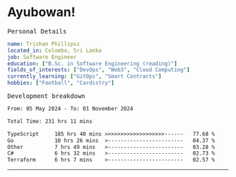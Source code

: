 # Ayubowan!

<samp>Personal Details</samp>

```yaml
name: Trishan Phillipsz
located_in: Colombo, Sri Lanka
job: Software Engineer
education: ["B.Sc. in Software Engineering (reading)"]
fields_of_interests: ["DevOps", "Web3", "Cloud Computing"]
currently_learning: ["GitOps", "Smart Contracts"]
hobbies: ["Football", "Cardistry"]
```

<samp>Development breakdown</samp>

<!--START_SECTION:waka-->

```txt
From: 05 May 2024 - To: 01 November 2024

Total Time: 231 hrs 11 mins

TypeScript     185 hrs 40 mins >>>>>>>>>>>>>>>>>>>------   77.68 %
Go             10 hrs 26 mins  >------------------------   04.37 %
Other          7 hrs 49 mins   >------------------------   03.28 %
C#             6 hrs 32 mins   >------------------------   02.73 %
Terraform      6 hrs 7 mins    >------------------------   02.57 %
```

<!--END_SECTION:waka-->

---
